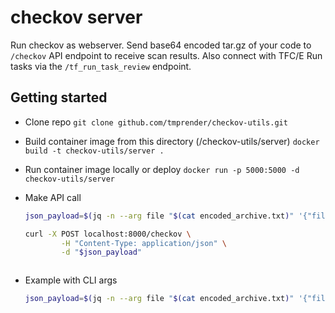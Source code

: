 # checkov server

Run checkov as webserver. Send base64 encoded tar.gz of your code to `/checkov` API endpoint to receive scan results. Also connect with TFC/E Run tasks via the `/tf_run_task_review` endpoint.

## Getting started

- Clone repo
	`git clone github.com/tmprender/checkov-utils.git`

- Build container image from this directory (/checkov-utils/server)
	`docker build -t checkov-utils/server .`

- Run container image locally or deploy
	`docker run -p 5000:5000 -d checkov-utils/server`

- Make API call
	```sh
	json_payload=$(jq -n --arg file "$(cat encoded_archive.txt)" '{"file": $file, "flags": []}')
	
	curl -X POST localhost:8000/checkov \
     		-H "Content-Type: application/json" \
     		-d "$json_payload"



- Example with CLI args
	```sh
	json_payload=$(jq -n --arg file "$(cat encoded_archive.txt)" '{"file": $file, "flags":["--check", "CKV_SECRET_6"]}')
